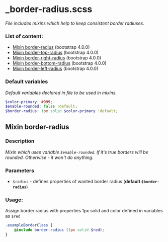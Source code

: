 # _border-radius.scss
_File includes mixins which help to keep consistent border radiuses._

### List of content:

- [Mixin border-radius](./docs/border-radius.md#mixin-border-radius) (bootstrap 4.0.0)
- [Mixin border-top-radius](./docs/border-radius.md#mixin-border-top-radius) (bootstrap 4.0.0)
- [Mixin border-right-radius](./docs/border-radius.md#mixin-border-right-radius) (bootstrap 4.0.0)
- [Mixin border-bottom-radius](./docs/border-radius.md#mixin-border-bottom-radius) (bootstrap 4.0.0)
- [Mixin border-left-radius](./docs/border-radius.md#mixin-border-left-radius) (bootstrap 4.0.0)


### Default variables
_Default variables declared in file to be used in mixins._

```scss
$color-primary: #999;
$enable-rounded: false !default;
$border-radius: 1px solid $color-primary !default;
```

## Mixin border-radius

### Description
_Mixin which uses variable `$enable-rounded`. If it's true borders will be rounded. Otherwise - it won't do anything._

### Parameters
- `$radius` - defines properties of wanted border radius (**default ```$border-radius```**)

### Usage: 
Assign border radius with properties 1px solid and color defined in variables as `$red`

```scss
.exampleBorderClass {
    @include border-radius (1px solid $red);
}
```
